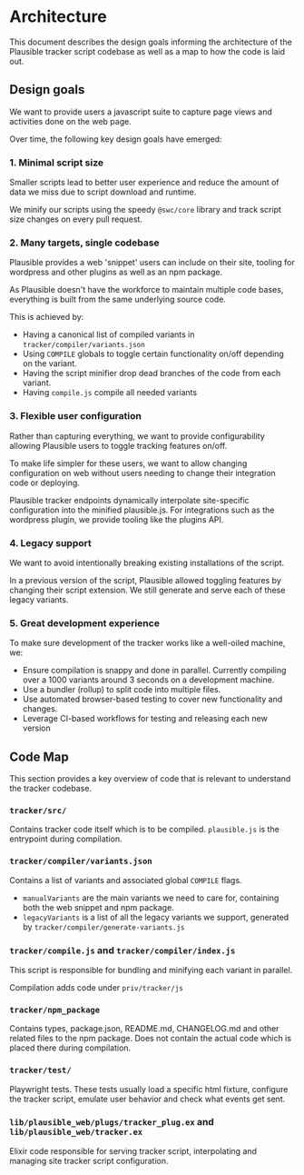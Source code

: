 # Architecture

This document describes the design goals informing the architecture of the Plausible tracker script codebase as well as a map
to how the code is laid out.

## Design goals

We want to provide users a javascript suite to capture page views and activities done on the web page.

Over time, the following key design goals have emerged:

### 1. Minimal script size

Smaller scripts lead to better user experience and reduce the amount of data we miss due to script download and runtime.

We minify our scripts using the speedy `@swc/core` library and track script size changes on every pull request.

### 2. Many targets, single codebase

Plausible provides a web 'snippet' users can include on their site, tooling for wordpress and other plugins as well as an npm package.

As Plausible doesn't have the workforce to maintain multiple code bases, everything is built from the same underlying source code.

This is achieved by:
- Having a canonical list of compiled variants in `tracker/compiler/variants.json`
- Using `COMPILE` globals to toggle certain functionality on/off depending on the variant.
- Having the script minifier drop dead branches of the code from each variant.
- Having `compile.js` compile all needed variants

### 3. Flexible user configuration

Rather than capturing everything, we want to provide configurability allowing Plausible users to toggle tracking features on/off.

To make life simpler for these users, we want to allow changing configuration on web without users needing to change their integration code or deploying.

Plausible tracker endpoints dynamically interpolate site-specific configuration into the minified plausible.js. For integrations such as the wordpress plugin, we provide tooling like the plugins API.

### 4. Legacy support

We want to avoid intentionally breaking existing installations of the script.

In a previous version of the script, Plausible allowed toggling features by changing their script extension. We still generate and serve each of these legacy variants.

### 5. Great development experience

To make sure development of the tracker works like a well-oiled machine, we:

- Ensure compilation is snappy and done in parallel. Currently compiling over a 1000 variants around 3 seconds on a development machine.
- Use a bundler (rollup) to split code into multiple files.
- Use automated browser-based testing to cover new functionality and changes.
- Leverage CI-based workflows for testing and releasing each new version

## Code Map

This section provides a key overview of code that is relevant to understand the tracker codebase.

### `tracker/src/`

Contains tracker code itself which is to be compiled. `plausible.js` is the entrypoint during compilation.

### `tracker/compiler/variants.json`

Contains a list of variants and associated global `COMPILE` flags.

- `manualVariants` are the main variants we need to care for, containing both the web snippet and npm package.
- `legacyVariants` is a list of all the legacy variants we support, generated by `tracker/compiler/generate-variants.js`

### `tracker/compile.js` and `tracker/compiler/index.js`

This script is responsible for bundling and minifying each variant in parallel.

Compilation adds code under `priv/tracker/js`

### `tracker/npm_package`

Contains types, package.json, README.md, CHANGELOG.md and other related files to the npm package.
Does not contain the actual code which is placed there during compilation.

### `tracker/test/`

Playwright tests. These tests usually load a specific html fixture, configure the tracker script, emulate user behavior
and check what events get sent.

### `lib/plausible_web/plugs/tracker_plug.ex` and `lib/plausible_web/tracker.ex`

Elixir code responsible for serving tracker script, interpolating and managing site tracker script configuration.

